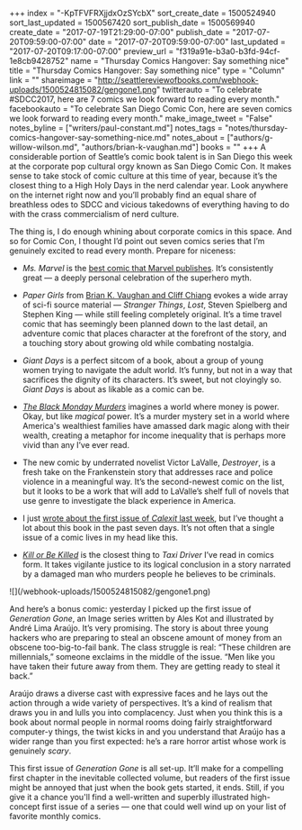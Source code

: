 +++
index = "-KpTFVFRXjjdxOzSYcbX"
sort_create_date = 1500524940
sort_last_updated = 1500567420
sort_publish_date = 1500569940
create_date = "2017-07-19T21:29:00-07:00"
publish_date = "2017-07-20T09:59:00-07:00"
date = "2017-07-20T09:59:00-07:00"
last_updated = "2017-07-20T09:17:00-07:00"
preview_url = "f319a91e-b3a0-b3fd-94cf-1e8cb9428752"
name = "Thursday Comics Hangover: Say something nice"
title = "Thursday Comics Hangover: Say something nice"
type = "Column"
link = ""
shareimage = "http://seattlereviewofbooks.com/webhook-uploads/1500524815082/gengone1.png"
twitterauto = "To celebrate  #SDCC2017, here are 7 comics we look forward to reading every month."
facebookauto = "To celebrate San Diego Comic Con, here are seven comics we look forward to reading every month."
make_image_tweet = "False"
notes_byline = ["writers/paul-constant.md"]
notes_tags = "notes/thursday-comics-hangover-say-something-nice.md"
notes_about = ["authors/g-willow-wilson.md", "authors/brian-k-vaughan.md"]
books = ""
+++
A considerable portion of Seattle’s comic book talent is in San Diego this week at the corporate pop cultural orgy known as San Diego Comic Con. It makes sense to take stock of comic culture at this time of year, because it’s the closest thing to a High Holy Days in the nerd calendar year. Look anywhere on the internet right now and you’ll probably find an equal share of breathless odes to SDCC and vicious takedowns of everything having to do with the crass commercialism of nerd culture. 

The thing is, I do enough whining about corporate comics in this space. And so for Comic Con, I thought I’d point out seven comics series that I’m genuinely excited to read every month. Prepare for niceness:

* *Ms. Marvel* is the [best comic that Marvel publishes](http://www.seattlereviewofbooks.com/reviews/real-life-superhero/). It’s consistently great — a deeply personal celebration of the superhero myth. 

* *Paper Girls* from [Brian K. Vaughan and Cliff Chiang](http://www.seattlereviewofbooks.com/notes/2015/11/05/thursday-comics-hangover-the-weird-dawn-light-of-paper-girls/) evokes a wide array of sci-fi source material — *Stranger Things*, *Lost*, Steven Spielberg and Stephen King — while still feeling completely original. It’s a time travel comic that has seemingly been planned down to the last detail, an adventure comic that places character at the forefront of the story, and a touching story about growing old while combating nostalgia.

* *Giant Days* is a perfect sitcom of a book, about a group of young women trying to navigate the adult world. It’s funny, but not in a way that sacrifices the dignity of its characters. It’s sweet, but not cloyingly so. *Giant Days* is about as likable as a comic can be.

* [*The Black Monday Murders*](http://www.seattlereviewofbooks.com/notes/2016/08/11/thursday-comics-hangover-money-is-power/) imagines a world where money is power. Okay, but like *magical* power. It’s a murder mystery set in a world where America's wealthiest families have amassed dark magic along with their wealth, creating a metaphor for income inequality that is perhaps more vivid than any I’ve ever read. 

* The new comic by underrated novelist Victor LaValle, *Destroyer*, is a fresh take on the Frankenstein story that addresses race and police violence in a meaningful way. It’s the second-newest comic on the list, but it looks to be a work that will add to LaValle’s shelf full of novels that use genre to investigate the black experience in America.

* I just [wrote about the first issue of *Calexit* last week](http://www.seattlereviewofbooks.com/notes/2017/07/13/thursday-comics-hangover-fighting-trump-in-comics/), but I’ve thought a lot about this book in the past seven days. It’s not often that a single issue of a comic lives in my head like this.

* [*Kill or Be Killed*](http://www.seattlereviewofbooks.com/notes/2016/10/13/thursday-comics-hangover-vigilante-justice/) is the closest thing to *Taxi Driver* I’ve read in comics form. It takes vigilante justice to its logical conclusion in a story narrated by a damaged man who murders people he believes to be criminals.
 
 <p class="image-left">![](/webhook-uploads/1500524815082/gengone1.png)</p>
 
And here’s a bonus comic: yesterday I picked up the first issue of *Generation Gone*, an Image series written by Ales Kot and illustrated by André Lima Araújo. It’s very promising. The story is about three young hackers who are preparing to steal an obscene amount of money from an obscene too-big-to-fail bank. The class struggle is real: “These children are millennials,” someone exclaims in the middle of the issue. “Men like you have taken their future away from them. They are getting ready to steal it back.”

Araújo draws a diverse cast with expressive faces and he lays out the action through a wide variety of perspectives. It’s a kind of realism that draws you in and lulls you into complacency. Just when you think this is a book about normal people in normal rooms doing fairly straightforward computer-y things, the twist kicks in and you understand that Araújo has a wider range than you first expected: he’s a rare horror artist whose work is genuinely *scary*.

This first issue of *Generation Gone* is all set-up. It’ll make for a compelling first chapter in the inevitable collected volume, but readers of the first issue might be annoyed that just when the book gets started, it ends. Still, if you give it a chance you'll find a well-written and superbly illustrated high-concept first issue of a series — one that could well wind up on your list of favorite monthly comics.
